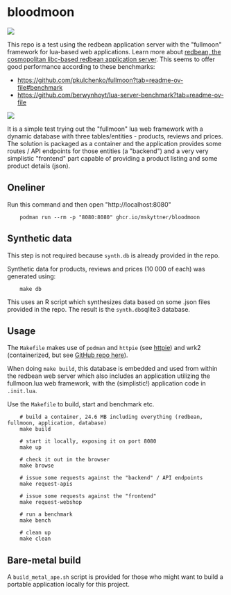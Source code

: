# bloodmoon

![](https://external-content.duckduckgo.com/iu/?u=https%3A%2F%2Fak2.picdn.net%2Fshutterstock%2Fvideos%2F10294082%2Fthumb%2F12.jpg&f=1&nofb=1&ipt=18d371abeac05fa4cb2ea95bb44701aa16327c4474e62a5de240ceabf5be78e0&ipo=images)

This repo is a test using the redbean application server with the "fullmoon" framework for lua-based web applications. Learn more about [redbean, the cosmopolitan libc-based redbean application server](https://justine.lol/redbean2/). This seems to offer good performance according to these benchmarks:

- https://github.com/pkulchenko/fullmoon?tab=readme-ov-file#benchmark
- https://github.com/berwynhoyt/lua-server-benchmark?tab=readme-ov-file

![](https://camo.githubusercontent.com/5621aafffc43ac4e7497fc128f51ffa24f0b28d919c8a69605c5b9212070e9fe/68747470733a2f2f646f63732e676f6f676c652e636f6d2f7370726561647368656574732f642f652f32504143582d3176526b31387a59584830597678364b4b57714f3059706b6564666730364739396e6656356c38754d56516338735f687853314e3834765865747369514539533674655533506f495977506a565248552f70756263686172743f6f69643d37393531303633363126666f726d61743d696d616765)

It is a simple test trying out the "fullmoon" lua web framework with a dynamic database with three tables/entities - products, reviews and prices. The solution is packaged as a container and the application provides some routes / API endpoints for those entities (a "backend") and a very very simplistic "frontend" part capable of providing a product listing and some product details (json).


## Oneliner

Run this command and then open "http://localhost:8080"

        podman run --rm -p "8080:8080" ghcr.io/mskyttner/bloodmoon

## Synthetic data

This step is not required because `synth.db` is already provided in the repo.

Synthetic data for products, reviews and prices (10 000 of each) was generated using:

        make db

This uses an R script which synthesizes data based on some .json files provided in the repo. The result is the `synth.db`sqlite3 database.

## Usage

The `Makefile` makes use of `podman` and `httpie` (see [httpie](https://httpie.io/)) and wrk2 (containerized, but see [GitHub repo here](https://github.com/giltene/wrk2)).

When doing `make build`, this database is embedded and used from within the redbean web server which also includes an application utilizing the fullmoon.lua web framework, with the (simplistic!) application code in `.init.lua`.

Use the `Makefile` to build, start and benchmark etc.

        # build a container, 24.6 MB including everything (redbean, fullmoon, application, database)
        make build

        # start it locally, exposing it on port 8080
        make up

        # check it out in the browser
        make browse

        # issue some requests against the "backend" / API endpoints
        make request-apis

        # issue some requests against the "frontend"
        make request-webshop

        # run a benchmark
        make bench

        # clean up
        make clean

## Bare-metal build

A `build_metal_ape.sh` script is provided for those who might want to build a portable application locally for this project.

